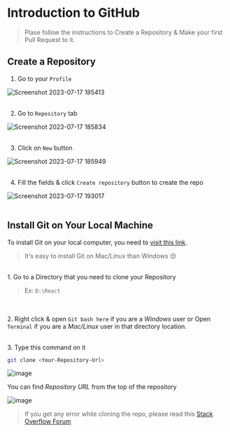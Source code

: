 # Introduction to GitHub

> Plase follow the instructions to Create a Repository & Make your first Pull Request to it.


## Create a Repository

1. Go to your `Profile`

![Screenshot 2023-07-17 185413](https://github.com/WasathTheekshana/introduction-to-github/assets/91784445/594d148e-3b14-49e0-a813-b7c313c2f632)
<br/><br/>

2. Go to `Repository` tab

![Screenshot 2023-07-17 185834](https://github.com/WasathTheekshana/introduction-to-github/assets/91784445/6c3a5efb-c7b4-41f6-92c8-512022e994ce)
<br/><br/>

3. Click on `New` button

![Screenshot 2023-07-17 185949](https://github.com/WasathTheekshana/introduction-to-github/assets/91784445/627c0831-99b1-48a7-8c33-fefb0eb60285)
<br/><br/>

4. Fill the fields & click `Create repository` button to create the repo

![Screenshot 2023-07-17 193017](https://github.com/WasathTheekshana/introduction-to-github/assets/91784445/1674baf3-9d40-47b5-a646-b7274069202e)
<br/><br/>


## Install Git on Your Local Machine

To install Git on your local computer, you need to [visit this link](https://git-scm.com/downloads).

> It's easy to install Git on Mac/Linux than Windows 😒

<br/>
1. Go to a Directory that you need to clone your Repository

> Ex: `D:\React`

<br/><br/>
2. Right click & open `Git bash here` if you are a *Windows* user or Open `Terminal` if you are a *Mac/Linux* user in that directory location.

<br/>
3. Type this command on it

```bash
git clone <Your-Repository-Url>
```

![image](https://github.com/WasathTheekshana/introduction-to-github/assets/91784445/351c20a1-48a6-49cb-8ad8-f3468ac88b19)
<br/>

You can find *Repository URL* from the top of the repository

![image](https://github.com/WasathTheekshana/introduction-to-github/assets/91784445/7f9bbae8-1947-4f66-9f60-ca7fb5ce0347)


> If you get any error while cloning the repo, please read this [Stack Overflow Forum](https://stackoverflow.com/questions/68775869/message-support-for-password-authentication-was-removed-please-use-a-personal)


